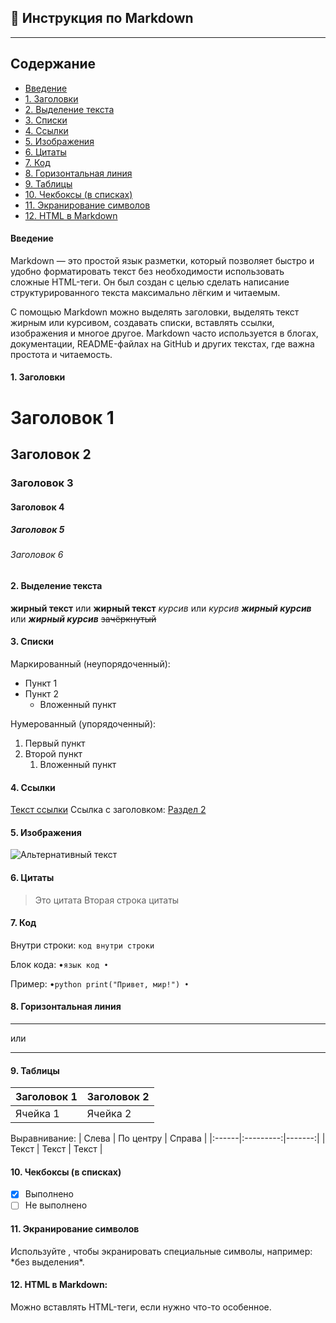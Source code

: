 ## 📘 Инструкция по Markdown
---
## Содержание
- [Введение](#Введение)
- [1. Заголовки](#1.-Заголовки)
- [2. Выделение текста](#2.-Выделение-текста)
- [3. Списки](#3.-Списки)
- [4. Ссылки](4.-Ссылки)
- [5. Изображения](#5.-Изображения)
- [6. Цитаты](#6.-Цитаты)
- [7. Код](#7.-Код)
- [8. Горизонтальная линия](#8.-Горизонтальная-линия)
- [9. Таблицы](#9.-Таблицы)
- [10. Чекбоксы (в списках)](#10.-Чекбоксы-(в-списках))
- [11. Экранирование символов](#11.-Экранирование-символов)
- [12. HTML в Markdown](#12.-HTML-в-Markdown:)

#### Введение
Markdown — это простой язык разметки, который позволяет быстро и удобно форматировать текст без необходимости использовать сложные HTML-теги. Он был создан с целью сделать написание структурированного текста максимально лёгким и читаемым.

С помощью Markdown можно выделять заголовки, выделять текст жирным или курсивом, создавать списки, вставлять ссылки, изображения и многое другое. Markdown часто используется в блогах, документации, README-файлах на GitHub и других текстах, где важна простота и читаемость.

#### 1. Заголовки
# Заголовок 1
## Заголовок 2
### Заголовок 3
#### Заголовок 4
##### Заголовок 5
###### Заголовок 6

#### 2. Выделение текста
**жирный текст** или __жирный текст__
*курсив* или _курсив_
***жирный курсив*** или ___жирный курсив___
~~зачёркнутый~~

#### 3. Списки
Маркированный (неупорядоченный):
- Пункт 1
- Пункт 2
  - Вложенный пункт

Нумерованный (упорядоченный):
1. Первый пункт
2. Второй пункт
   1. Вложенный пункт

#### 4. Ссылки
[Текст ссылки](https://example.com)
Ссылка с заголовком: [Раздел 2](#Раздел-2)

#### 5. Изображения
![Альтернативный текст](путь/к/изображению.jpg "Опциональный заголовок")

#### 6. Цитаты
> Это цитата
> Вторая строка цитаты

#### 7. Код
Внутри строки:
`код внутри строки`

Блок кода:
•```язык
код
•```

Пример:
•```python
print("Привет, мир!")
•```

#### 8. Горизонтальная линия
---
или
***

#### 9. Таблицы
| Заголовок 1 | Заголовок 2 |
|-------------|-------------|
| Ячейка 1    | Ячейка 2    |

Выравнивание:
| Слева | По центру | Справа |
|:------|:---------:|-------:|
| Текст |   Текст   |  Текст |

#### 10. Чекбоксы (в списках)
- [x] Выполнено
- [ ] Не выполнено

#### 11. Экранирование символов
Используйте \, чтобы экранировать специальные символы, например: \*без выделения\*.

#### 12. HTML в Markdown:
Можно вставлять HTML-теги, если нужно что-то особенное.